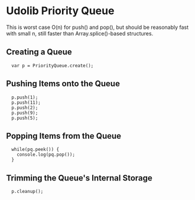 # Udolib Priority Queue

This is worst case O(n) for push() and pop(), but should be reasonably fast with small n,
still faster than Array.splice()-based structures. 

## Creating a Queue

```
  var p = PriorityQueue.create();
```

## Pushing Items onto the Queue

```
  p.push(1);
  p.push(11);
  p.push(2);
  p.push(9);
  p.push(5);
```

## Popping Items from the Queue

```
  while(pq.peek()) {
    console.log(pq.pop());
  }
```

## Trimming the Queue's Internal Storage

```
  p.cleanup();
```
